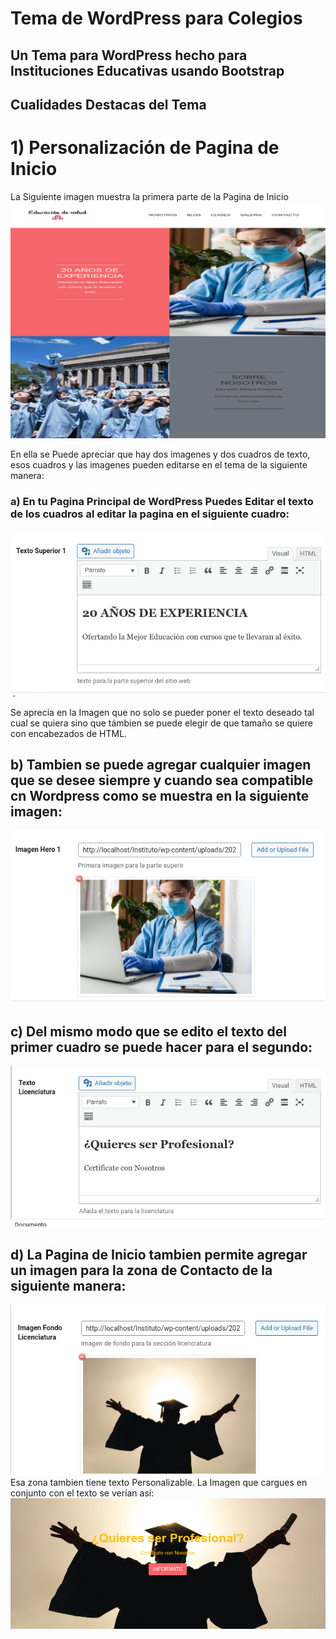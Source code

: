 
  # Tema de WordPress para Colegios

## Un Tema para WordPress hecho para Instituciones Educativas usando Bootstrap
## Cualidades Destacas del Tema

# 1) Personalización de Pagina de Inicio
 La Siguiente imagen muestra la primera parte de la Pagina de Inicio
 ![Imagen1](https://github.com/Angstromico/Tema-Para-Instituto-Educativo-en-WordPress/blob/master/screenshot.png)
 
 En ella se Puede apreciar que hay dos imagenes y dos cuadros de texto, esos cuadros y las imagenes pueden editarse en el tema de la siguiente manera:
 ### a) En tu Pagina Principal de WordPress Puedes Editar el texto de los cuadros al editar la pagina en el siguiente cuadro:
 ![Imagen2](https://github.com/Angstromico/Tema-Para-Instituto-Educativo-en-WordPress/blob/master/imagenes%20tema/principal1.png)
 
 Se aprecia en la Imagen que no solo se pueder poner el texto deseado tal cual se quiera sino que támbien se puede elegir de que tamaño se quiere con encabezados de HTML.
 
## b) Tambien se puede agregar cualquier imagen que se desee siempre y cuando sea compatible cn Wordpress como se muestra en la siguiente imagen:
![Imagen3](https://github.com/Angstromico/Tema-Para-Instituto-Educativo-en-WordPress/blob/master/imagenes%20tema/principal2.png)

## c) Del mismo modo que se edito el texto del primer cuadro se puede hacer para el segundo:
![Imagen4](https://github.com/Angstromico/Tema-Para-Instituto-Educativo-en-WordPress/blob/master/imagenes%20tema/principal3.png)

## d) La Pagina de Inicio tambien permite agregar un imagen para la zona de Contacto de la siguiente manera:
![Imagen5](https://github.com/Angstromico/Tema-Para-Instituto-Educativo-en-WordPress/blob/master/imagenes%20tema/principal4.png)
Esa zona tambien tiene texto Personalizable.
 La Imagen que cargues en conjunto con el texto se verían así:
![Imagen6](https://github.com/Angstromico/Tema-Para-Instituto-Educativo-en-WordPress/blob/master/imagenes%20tema/principal5.png)
